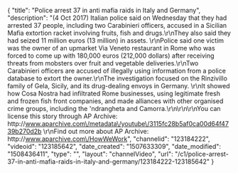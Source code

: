 {
    "title": "Police arrest 37 in anti mafia raids in Italy and Germany",
    "description": "(4 Oct 2017) Italian police said on Wednesday that they had arrested 37 people, including two Carabinieri officers, accused in a Sicilian Mafia extortion racket involving fruits, fish and drugs.\r\nThey also said they had seized 11 million euros (13 million) in assets. \r\nPolice said one victim was the owner of an upmarket Via Veneto restaurant in Rome who was forced to come up with 180,000 euros (212,000 dollars) after receiving threats from mobsters over fruit and vegetable deliveries.\r\nTwo Carabinieri officers are accused of illegally using information from a police database to extort the owner.\r\nThe investigation focused on the Rinzivillo family of Gela, Sicily, and its drug-dealing envoys in Germany. \r\nIt showed how Cosa Nostra had infiltrated Rome businesses, using legitimate fresh and frozen fish front companies, and made alliances with other organised crime groups, including the 'ndrangheta and Camorra.\r\n\r\n\r\nYou can license this story through AP Archive: http:\/\/www.aparchive.com\/metadata\/youtube\/3115fc28b5af0ca00d64f4739b270d2b \r\nFind out more about AP Archive: http:\/\/www.aparchive.com\/HowWeWork",
    "channelid": "123184222",
    "videoid": "123185642",
    "date_created": "1507633309",
    "date_modified": "1508436411",
    "type": "",
    "layout": "channelVideo",
    "url": "\/c1\/police-arrest-37-in-anti-mafia-raids-in-italy-and-germany\/123184222-123185642"
}